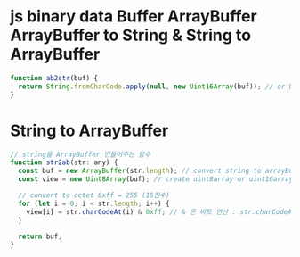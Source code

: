 # js binary data Buffer ArrayBuffer ArrayBuffer to String & String to ArrayBuffer

```js
function ab2str(buf) {
  return String.fromCharCode.apply(null, new Uint16Array(buf)); // or Uint8Array
}
```

# String to ArrayBuffer

```js
// string을 ArrayBuffer 만들어주는 함수
function str2ab(str: any) {
  const buf = new ArrayBuffer(str.length); // convert string to arrayBuffer
  const view = new Uint8Array(buf); // create uint8array or uint16array as viewer /// Uint === Unsigned Int (0 ~ 255)

  // convert to octet 0xff = 255 (16진수)
  for (let i = 0; i < str.length; i++) {
    view[i] = str.charCodeAt(i) & 0xff; // & 은 비트 연산 : str.charCodeAt(i)의 범위를 0 ~ 255로 제한 (8비트)
  }

  return buf;
}
```
